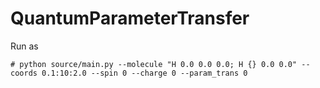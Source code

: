# QuantumParameterTransfer

Run as

```
# python source/main.py --molecule "H 0.0 0.0 0.0; H {} 0.0 0.0" --coords 0.1:10:2.0 --spin 0 --charge 0 --param_trans 0
```
